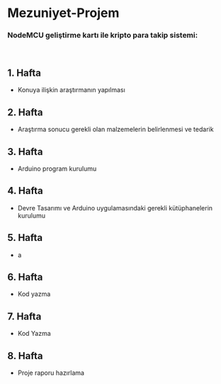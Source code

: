 # Mezuniyet-Projem
<h3>NodeMCU geliştirme kartı ile kripto para takip sistemi: </h3></br> <!--Önceki Haftalardaki Kayıtları İzle Listeyi Güncelle-->
<h2>1. Hafta</h2>
<ul>
  <li>Konuya ilişkin araştırmanın yapılması</li>
</ul>

<h2>2. Hafta</h2>
<ul>
  <li>Araştırma sonucu gerekli olan malzemelerin belirlenmesi ve tedarik</li>
</ul>
<h2>3. Hafta</h2>
<ul>
  <li>Arduino program kurulumu</li>
</ul>
<h2>4. Hafta</h2>
<ul>
  <li>Devre Tasarımı ve Arduino uygulamasındaki gerekli kütüphanelerin kurulumu</li>
</ul>
<h2>5. Hafta</h2>
<ul>
  <li>a</li>
</ul>
<h2>6. Hafta</h2>
<ul>
  <li>Kod yazma</li>
</ul>
<h2>7. Hafta</h2>
<ul>
  <li>Kod Yazma</li>
</ul>
<h2>8. Hafta</h2>
<ul>
  <li>Proje raporu hazırlama</li>
</ul>
